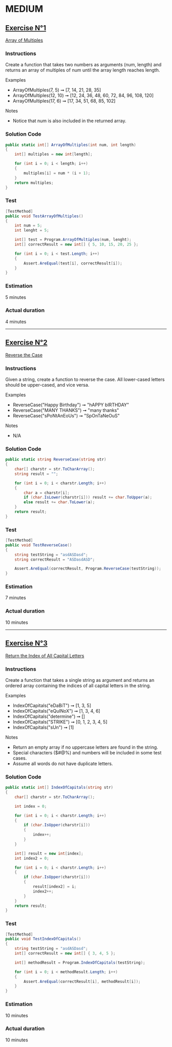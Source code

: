 # MEDIUM

## <u>Exercise N°1</u>

[Array of Multiples](https://edabit.com/challenge/2QvnWexKoLfcJkSsc)

### Instructions
Create a function that takes two numbers as arguments (num, length) and returns an array of multiples of num until the array length reaches length.

Examples
- ArrayOfMultiples(7, 5) ➞ [7, 14, 21, 28, 35]
- ArrayOfMultiples(12, 10) ➞ [12, 24, 36, 48, 60, 72, 84, 96, 108, 120]
- ArrayOfMultiples(17, 6) ➞ [17, 34, 51, 68, 85, 102]

Notes
- Notice that num is also included in the returned array.

### Solution Code  

```cs
public static int[] ArrayOfMultiples(int num, int length)
{
    int[] multiples = new int[length];

    for (int i = 0; i < length; i++)
    {
        multiples[i] = num * (i + 1);
    }
    return multiples;
}
```

### Test
```cs
[TestMethod]
public void TestArrayOfMultiples()
{
    int num = 5;
    int lenght = 5;

    int[] test = Program.ArrayOfMultiples(num, lenght);
    int[] correctResult = new int[] { 5, 10, 15, 20, 25 };

    for (int i = 0; i < test.Length; i++)
    {
        Assert.AreEqual(test[i], correctResult[i]);
    }
}
```

### Estimation
5 minutes

### Actual duration
4 minutes

<hr>

## <u>Exercise N°2</u> 

[Reverse the Case](https://edabit.com/challenge/99oN5igrbXddAjHEL)

### Instructions
Given a string, create a function to reverse the case. All lower-cased letters should be upper-cased, and vice versa.

Examples
- ReverseCase("Happy Birthday") ➞ "hAPPY bIRTHDAY"
- ReverseCase("MANY THANKS") ➞ "many thanks"
- ReverseCase("sPoNtAnEoUs") ➞ "SpOnTaNeOuS"

Notes
- N/A

### Solution Code  

```cs
public static string ReverseCase(string str)
{
    char[] charstr = str.ToCharArray();
    string result = "";

    for (int i = 0; i < charstr.Length; i++)
    {
        char a = charstr[i];
        if (char.IsLower(charstr[i])) result += char.ToUpper(a);
        else result += char.ToLower(a);
    }
    return result;
}
```

### Test
```cs
[TestMethod]
public void TestReverseCase()
{
    string testString = "asdASDasd";
    string correctResult = "ASDasdASD";

    Assert.AreEqual(correctResult, Program.ReverseCase(testString));
}
```

### Estimation
7 minutes

### Actual duration
10 minutes

<hr>

## <u>Exercise N°3</u>   

[Return the Index of All Capital Letters](https://edabit.com/challenge/6qFnpAhd3kdmYcNG2)

### Instructions
Create a function that takes a single string as argument and returns an ordered array containing the indices of all capital letters in the string.

Examples
- IndexOfCapitals("eDaBiT") ➞ [1, 3, 5]
- IndexOfCapitals("eQuINoX") ➞ [1, 3, 4, 6]
- IndexOfCapitals("determine") ➞ []
- IndexOfCapitals("STRIKE") ➞ [0, 1, 2, 3, 4, 5]
- IndexOfCapitals("sUn") ➞ [1]

Notes
- Return an empty array if no uppercase letters are found in the string.
- Special characters ($#@%) and numbers will be included in some test cases.
- Assume all words do not have duplicate letters.

### Solution Code  

```cs
public static int[] IndexOfCapitals(string str)
{
    char[] charstr = str.ToCharArray();

    int index = 0;

    for (int i = 0; i < charstr.Length; i++)
    {
        if (char.IsUpper(charstr[i]))
        {
            index++;
        }
    }

    int[] result = new int[index];
    int index2 = 0;

    for (int i = 0; i < charstr.Length; i++)
    {
        if (char.IsUpper(charstr[i]))
        {
            result[index2] = i;
            index2++;
        }
    }
    return result;
}
```

### Test
```cs
[TestMethod]
public void TestIndexOfCapitals()
{
    string testString = "asdASDasd";
    int[] correctResult = new int[] { 3, 4, 5 };

    int[] methodResult = Program.IndexOfCapitals(testString);

    for (int i = 0; i < methodResult.Length; i++)
    {
        Assert.AreEqual(correctResult[i], methodResult[i]);
    }
}
```

### Estimation
10 minutes

### Actual duration
10 minutes